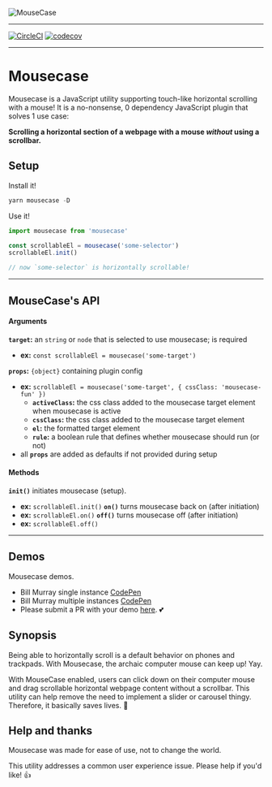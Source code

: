 ![MouseCase](https://yowainwright.imgix.net/mousecase/mousecase.jpg?auto=format)

---


[![CircleCI](https://circleci.com/gh/yowainwright/mousecase.svg?style=svg)](https://circleci.com/gh/yowainwright/mousecase)
[![codecov](https://codecov.io/gh/yowainwright/generate-clean-number/branch/master/graph/badge.svg)](https://codecov.io/gh/yowainwright/mousecase)

---

# Mousecase

Mousecase is a JavaScript utility supporting touch-like horizontal scrolling with a mouse!
It is a no-nonsense, 0 dependency JavaScript plugin that solves 1 use case:

**Scrolling a horizontal section of a webpage with a mouse _without_ using a scrollbar.**

## Setup

Install it!

```javascript
yarn mousecase -D
```

Use it!

```typescript
import mousecase from 'mousecase'

const scrollableEl = mousecase('some-selector')
scrollableEl.init()

// now `some-selector` is horizontally scrollable!
```

---

## MouseCase's API

#### Arguments

**`target`:** an `string` or `node` that is selected to use mousecase; is required
- **ex:** `const scrollableEl = mousecase('some-target')`

**`props`:** `{object}` containing plugin config
- **ex:** `scrollableEl = mousecase('some-target', { cssClass: 'mousecase-fun' })`
  - **`activeClass`:** the css class added to the mousecase target element when mousecase is active
  - **`cssClass`:** the css class added to the mousecase target element
  - **`el`:** the formatted target element
  - **`rule`:** a boolean rule that defines whether mousecase should run (or not)
- all **`props`** are added as defaults if not provided during setup

#### Methods

**`init()`** initiates mousecase (setup).
- **ex:** `scrollableEl.init()`
**`on()`** turns mousecase back on (after initiation)
- **ex:** `scrollableEl.on()`
**`off()`** turns mousecase off (after initiation)
- **ex:** `scrollableEl.off()`

---

## Demos

Mousecase demos. 

- Bill Murray single instance [CodePen](https://codepen.io/yowainwright/pen/d2fa41088f4d40dd9dd55fa72d60441f)
- Bill Murray multiple instances [CodePen](https://codepen.io/yowainwright/pen/3d442391a2e4370da4b12e7f16fddeaf)
- Please submit a PR with your demo [here](/pulls). 💕

## Synopsis

Being able to horizontally scroll is a default behavior on phones and trackpads. 
With Mousecase, the archaic computer mouse can keep up! Yay. 

With MouseCase enabled, users can click down on their computer mouse and drag scrollable horizontal webpage content without a scrollbar. 
This utility can help remove the need to implement a slider or carousel thingy. Therefore, it basically saves lives. 🤔

## Help and thanks

Mousecase was made for ease of use, not to change the world. 

This utility addresses a common user experience issue. 
Please help if you'd like! 👍
